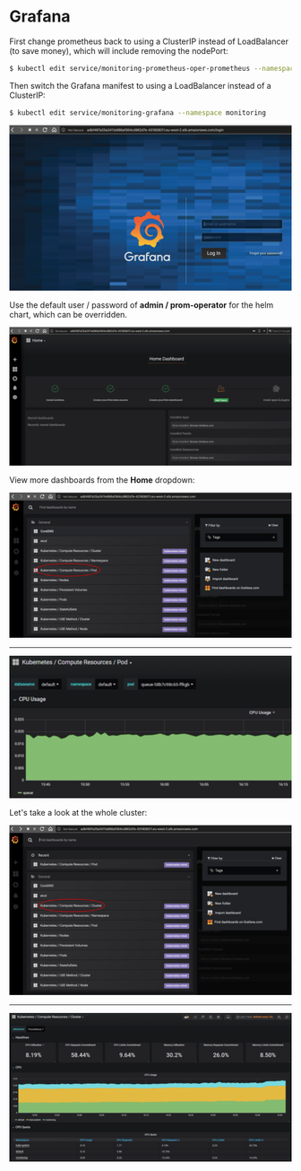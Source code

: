 # Grafana

First change prometheus back to using a ClusterIP instead of LoadBalancer (to save money), which will include removing the nodePort:

```bash
$ kubectl edit service/monitoring-prometheus-oper-prometheus --namespace monitoring
```

Then switch the Grafana manifest to using a LoadBalancer instead of a ClusterIP:

```bash
$ kubectl edit service/monitoring-grafana --namespace monitoring
```

![Grafana login](images/grafana-login.png)

Use the default user / password of **admin / prom-operator** for the helm chart, which can be overridden.

![Grafana dashboard](images/grafana-dashboard.png)

View more dashboards from the **Home** dropdown:

![Grafana more dashboards](images/grafana-more-dashboards.png)

---

![View pod](images/grafana-view-pod.png)

Let's take a look at the whole cluster:

![Grafana cluster](images/grafana-cluster.png)

---

![Grafana cluster dashboard](images/grafana-cluster-dashboard.png)